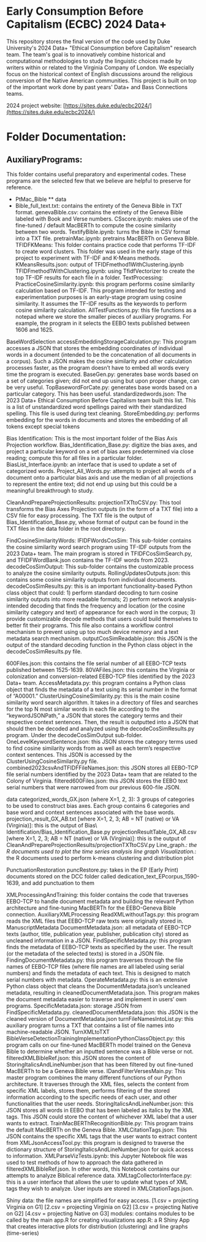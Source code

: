 # Early Consumption Before Capitalism (ECBC) 2024 Data+ 

This repository stores the final version of the code used by Duke University's 2024 Data+ "Ethical Consumption before Capitalism" research team. The team's goal is to innovatively combine historical and computational methodologies to study the linguistic choices made by writers within or related to the Virginia Company of London. We especially focus on the historical context of English discussions around the religious conversion of the Native American communities. This project is built on top of the important work done by past years' Data+ and Bass Connections teams.

2024 project website: [https://sites.duke.edu/ecbc2024/](https://sites.duke.edu/ecbc2024/)

# Folder Documentation:

## AuxiliaryPrograms:

This folder contains useful preparatory and experimental codes. These programs are the selected few that we believe are helpful to preserve for reference.
* PtMac_Bible
** data
* Bible_full_text.txt: contains the entirety of the Geneva Bible in TXT format.
genevaBible.csv: contains the entirety of the Geneva Bible labeled with Book and Verse numbers.
CSscore.ipynb: makes use of the fine-tuned / default MacBERTh to compute the cosine similarity between two words.
TextifyBible.ipynb: turns the Bible in CSV format into a TXT file.
pretrainMac.ipynb: pretrains MacBERTh on Geneva Bible. 
TFIDFKMeans: This folder contains practice code that performs TF-IDF to create word clusters. This folder was used in the early stage of this project to experiment with TF-IDF and K-Means methods.
KMeansResults.json: output of TFIDFmethod1WithClustering.ipynb
TFIDFmethod1WithClustering.ipynb: using TfidfVectorizer to create the top TF-IDF results for each file in a folder.
TextProcessing:
PracticeCosineSimilarity.ipynb: this program performs cosine similarity calculation based on TF-IDF. This program intended for testing and experimentation purposes is an early-stage program using cosine similarity. It assumes the TF-IDF results as the keywords to perform cosine similarity calculation.
AllTestFunctions.py: this file functions as a notepad where we store the smaller pieces of auxiliary programs. For example, the program in it selects the EEBO texts published between 1606 and 1625.

BaseWordSelection
accessEmbeddingStorageCalculation.py: This program accesses a JSON that stores the embedding coordinates of individual words in a document (intended to be the concatenation of all documents in a corpus). Such a JSON makes the cosine similarity and other calculation processes faster, as the program doesn’t have to embed all words every time the program is executed.
BaseGen.py: generates base words based on a set of categories given; did not end up using but upon proper change, can be very useful.
TopBasewordForCate.py: generates base words based on a particular category. This has been useful.
standardizedwords.json: The 2023 Data+ Ethical Consumption Before Capitalism team built this list. This is a list of unstandardized word spellings paired with their standardized spelling. This file is used during text cleaning. 
StoreEmbedding.py: performs embedding for the words in documents and stores the embedding of all tokens except special tokens

Bias Identification: This is the most important folder of the Bias Axis Projection workflow.
Bias_Identification_Base.py: digitize the bias axes, and project a particular keyword on a set of bias axes predetermined via close reading; compute this for all files in a particular folder.
BiasList_Interface.ipynb: an interface that is used to update a set of categorized words.
Project_All_Words.py: attempts to project all words of a document onto a particular bias axis and use the median of all projections to represent the entire text; did not end up using but this could be a meaningful breakthrough to study.

CleanAndPrepareProjectionResults:
projectionTXTtoCSV.py: This tool transforms the Bias Axes Projection outputs (in the form of a TXT file) into a CSV file for easy processing. The TXT file is the output of Bias_Identification_Base.py, whose format of output can be found in the TXT files in the data folder in the root directory.

FindCosineSimilarityWords:
IFIDFWordsCosSim: This sub-folder contains the cosine similarity word search program using TF-IDF outputs from the 2023 Data+ team. The main program is stored in TFIDFCosSimSearch.py, and TFIDFWordBank.json contains the TF-IDF words from 2023.
decodeCosSimOutput: This sub-folder contains the customizable process to analyze the cosine similarity outputs.
RollingUpdatesOutputs.json: this contains some cosine similarity outputs from individual documents.
decodeCosSimResults.py: this is an important functionality-based Python class object that could: 1) perform standard decoding to turn cosine similarity outputs into more readable formats; 2) perform network analysis-intended decoding that finds the frequency and location (or the cosine similarity category and text) of appearance for each word in the corpus; 3) provide customizable decode methods that users could build themselves to better fit their programs. This file also contains a workflow control mechanism to prevent using up too much device memory and a text metadata search mechanism.
outputCosSimReadable.json: this JSON is the output of the standard decoding function in the Python class object in the decodeCosSimResults.py file.

600Files.json: this contains the file serial number of all EEBO-TCP texts published between 1525-1639.
80VAFiles.json: this contains the Virginia or colonization and conversion-related EEBO-TCP files identified by the 2023 Data+ team.
AccessMetadata.py: this program contains a Python class object that finds the metadata of a text using its serial number in the format of “A00001.”
ClusterUsingCosineSimilarity.py: this is the main cosine similarity word search algorithm. It takes in a directory of files and searches for the top N most similar words in each file according to the “keywordJSONPath,” a JSON that stores the category terms and their respective context sentences. Then, the result is outputted into a JSON that should then be decoded and analyzed using the decodeCosSimResults.py program. Under the decodeCosSimOutput sub-folder.
OneLevelKeywordSentence.json: this JSON stores the category terms used to find cosine similarity words from as well as each term’s respective context sentences. This JSON is accessed by the ClusterUsingCosineSimilarity.py file.
combined2023csvAndTFIDFFileNames.json: this JSON stores all EEBO-TCP file serial numbers identified by the 2023 Data+ team that are related to the Colony of Virginia.
filtered600Files.json: this JSON stores the EEBO text serial numbers that were narrowed from our previous 600-file JSON.



data
categorized_words_GX.json (where X=1, 2, 3): 3 groups of categories to be used to construct bias axes. Each group contains 6 categories and base word and context sentences associated with the base words.
projection_result_GX_AB.txt [where X=1, 2, 3; AB = NT (native) or VA (Virginia)]: this is the output of Bias\ Identification/Bias_Identification_Base.py
projectionResultTable_GX_AB.csv [where X=1, 2, 3; AB = NT (native) or VA (Virginia)]: this is the output of CleanAndPrepareProjectionResults/projectionTXTtoCSV.py
Line_graph.*: the R documents used to plot the time series analysis line graph
Visualization.*: the R documents used to perform k-means clustering and distribution plot

PunctuationRestoration
puncRestore.py: takes in the EP (Early Print) documents stored on the DCC folder called dedication_text_EPcorpus_1590-1639, and add punctuation to them

XMLProcessingAndTraining: this folder contains the code that traverses EEBO-TCP to handle document metadata and building the relevant Python architecture and fine-tuning MacBERTh for the EEBO-Geneva Bible connection.
AuxiliaryXMLProcessing
ReadXMLwithoutTags.py: this program reads the XML files that EEBO-TCP raw texts were originally stored in.
ManuscriptMetadata
DocumentMetadata.json: all metadata of EEBO-TCP texts (author, title, publication year, publisher, publication city) stored as uncleaned information in a JSON.
FindSpecificMetadata.py: this program finds the metadata of EEBO-TCP texts as specified by the user. The result (or the metadata of the selected texts) is stored in a JSON file.
FindingDocumentMetadata.py: this program traverses through the file names of EEBO-TCP files (where file names are all labeled using serial numbers) and finds the metadata of each text. This is designed to match serial numbers with metadata.
OperateMetadata.py: this is an extensive Python class object that cleans the DocumentMetadata.json’s uncleaned metadata, resulting in cleanedDocumentMetadata.json. This program makes the document metadata easier to traverse and implement in users’ own programs.
SpecificMetadata.json: storage JSON from FindSpecificMetadata.py.
cleanedDocumentMetadata.json: this JSON is the cleaned version of DocumentMetadata.json
turnFileNamesIntoList.py: this auxiliary program turns a TXT that contains a list of file names into machine-readable JSON.
TurnXMLtoTXT
BibleVerseDetectionTrainingImplementationPythonClassObject.py: this program calls on our fine-tuned MacBERTh model trained on the Geneva Bible to determine whether an inputted sentence was a Bible verse or not.
filteredXMLBibleRef.json: this JSON stores the content of StoringItalicsAndLineNumber.json that has been filtered by out fine-tuned MacBERTh to be a Geneva Bible verse.
IDandFilterVersesMain.py: This master program combines the many different functions of our Python architecture. It traverses through the XML files, selects the content from specific XML labels, stores them, performs filtering of the stored information according to the specific needs of each user, and other functionalities that the user needs.
StoringItalicsAndLineNumber.json: this JSON stores all words in EEBO that has been labeled as italics by the XML tags. This JSON could store the content of whichever XML label that a user wants to extract.
TrainMacBERThRecognitionBible.py: This program trains the default MacBERTh on the Geneva Bible.
XMLCitationTags.json: This JSON contains the specific XML tags that the user wants to extract content from
XMLJsonAccessTool.py: this program is designed to traverse the dictionary structure of StoringItalicsAndLineNumber.json for quick access to information.
XMLParseVizTests.ipynb: this Jupyter Notebook file was used to test methods of how to approach the data gathered in filteredXMLBibleRef.json. In other words, this Notebook contains our attempts to analyze Biblical reference data.
XMLtagCollectorInterface.py: this is a user interface that allows the user to update what types of XML tags they wish to analyze. User inputs are stored in XMLCitationTags.json.

Shiny
data: the file names are simplified for easy access. [1.csv = projecting Virginia on G1] [2.csv = projecting Virginia on G2] [3.csv = projecting Native on G2] [4.csv = projecting Native on G3]
modules: contains modules to be called by the main app.R for creating visualizations
app.R: a R Shiny App that creates interactive plots for distribution (clustering) and line graphs (time-series)

